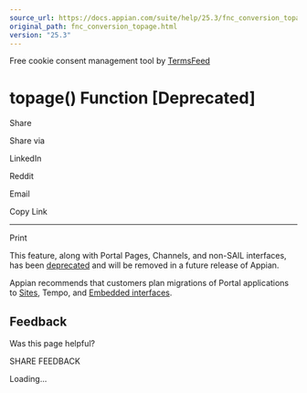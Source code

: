 ```yaml
---
source_url: https://docs.appian.com/suite/help/25.3/fnc_conversion_topage.html
original_path: fnc_conversion_topage.html
version: "25.3"
---
```


Free cookie consent management tool by [TermsFeed](https://www.termsfeed.com/)

# topage() Function \[Deprecated\]

Share

Share via

LinkedIn

Reddit

Email

Copy Link

* * *

Print

This feature, along with Portal Pages, Channels, and non-SAIL interfaces, has been [deprecated](Deprecated_Features.html) and will be removed in a future release of Appian.

Appian recommends that customers plan migrations of Portal applications to [Sites](Sites.html), Tempo, and [Embedded interfaces](Embedded_Interfaces.html).

## Feedback

Was this page helpful?

SHARE FEEDBACK

Loading...